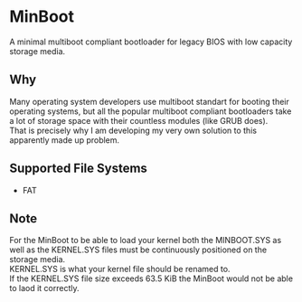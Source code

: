 MinBoot
=========================
A minimal multiboot compliant bootloader for
legacy BIOS with low capacity storage media.

Why
-------------------------
Many operating system developers use multiboot standart for booting their
operating systems, but all the popular multiboot compliant bootloaders take
a lot of storage space with their countless modules (like GRUB does).\
That is precisely why I am developing my very own solution
to this apparently made up problem.

Supported File Systems
-------------------------
 * FAT

Note
-------------------------
For the MinBoot to be able to load your kernel both the MINBOOT.SYS as well as 
the KERNEL.SYS files must be continuously positioned on the storage media.\
KERNEL.SYS is what your kernel file should be renamed to.\
If the KERNEL.SYS file size exceeds 63.5 KiB the MinBoot would not be able to
laod it correctly.

